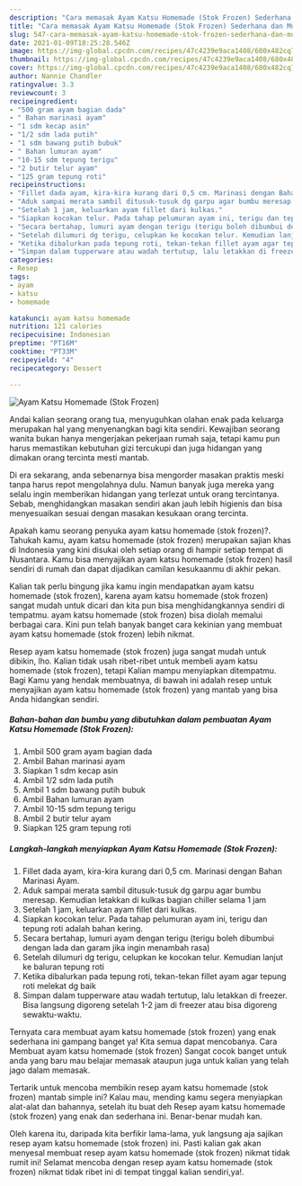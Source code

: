 ```yaml
---
description: "Cara memasak Ayam Katsu Homemade (Stok Frozen) Sederhana dan Mudah Dibuat"
title: "Cara memasak Ayam Katsu Homemade (Stok Frozen) Sederhana dan Mudah Dibuat"
slug: 547-cara-memasak-ayam-katsu-homemade-stok-frozen-sederhana-dan-mudah-dibuat
date: 2021-01-09T18:25:28.546Z
image: https://img-global.cpcdn.com/recipes/47c4239e9aca1408/680x482cq70/ayam-katsu-homemade-stok-frozen-foto-resep-utama.jpg
thumbnail: https://img-global.cpcdn.com/recipes/47c4239e9aca1408/680x482cq70/ayam-katsu-homemade-stok-frozen-foto-resep-utama.jpg
cover: https://img-global.cpcdn.com/recipes/47c4239e9aca1408/680x482cq70/ayam-katsu-homemade-stok-frozen-foto-resep-utama.jpg
author: Nannie Chandler
ratingvalue: 3.3
reviewcount: 3
recipeingredient:
- "500 gram ayam bagian dada"
- " Bahan marinasi ayam"
- "1 sdm kecap asin"
- "1/2 sdm lada putih"
- "1 sdm bawang putih bubuk"
- " Bahan lumuran ayam"
- "10-15 sdm tepung terigu"
- "2 butir telur ayam"
- "125 gram tepung roti"
recipeinstructions:
- "Fillet dada ayam, kira-kira kurang dari 0,5 cm. Marinasi dengan Bahan Marinasi Ayam."
- "Aduk sampai merata sambil ditusuk-tusuk dg garpu agar bumbu meresap. Kemudian letakkan di kulkas bagian chiller selama 1 jam"
- "Setelah 1 jam, keluarkan ayam fillet dari kulkas."
- "Siapkan kocokan telur. Pada tahap pelumuran ayam ini, terigu dan tepung roti adalah bahan kering."
- "Secara bertahap, lumuri ayam dengan terigu (terigu boleh dibumbui dengan lada dan garam jika ingin menambah rasa)"
- "Setelah dilumuri dg terigu, celupkan ke kocokan telur. Kemudian lanjut ke baluran tepung roti"
- "Ketika dibalurkan pada tepung roti, tekan-tekan fillet ayam agar tepung roti melekat dg baik"
- "Simpan dalam tupperware atau wadah tertutup, lalu letakkan di freezer. Bisa langsung digoreng setelah 1-2 jam di freezer atau bisa digoreng sewaktu-waktu."
categories:
- Resep
tags:
- ayam
- katsu
- homemade

katakunci: ayam katsu homemade 
nutrition: 121 calories
recipecuisine: Indonesian
preptime: "PT16M"
cooktime: "PT33M"
recipeyield: "4"
recipecategory: Dessert

---
```



![Ayam Katsu Homemade (Stok Frozen)](https://img-global.cpcdn.com/recipes/47c4239e9aca1408/680x482cq70/ayam-katsu-homemade-stok-frozen-foto-resep-utama.jpg)

Andai kalian seorang orang tua, menyuguhkan olahan enak pada keluarga merupakan hal yang menyenangkan bagi kita sendiri. Kewajiban seorang  wanita bukan hanya mengerjakan pekerjaan rumah saja, tetapi kamu pun harus memastikan kebutuhan gizi tercukupi dan juga hidangan yang dimakan orang tercinta mesti mantab.

Di era  sekarang, anda sebenarnya bisa mengorder masakan praktis meski tanpa harus repot mengolahnya dulu. Namun banyak juga mereka yang selalu ingin memberikan hidangan yang terlezat untuk orang tercintanya. Sebab, menghidangkan masakan sendiri akan jauh lebih higienis dan bisa menyesuaikan sesuai dengan masakan kesukaan orang tercinta. 



Apakah kamu seorang penyuka ayam katsu homemade (stok frozen)?. Tahukah kamu, ayam katsu homemade (stok frozen) merupakan sajian khas di Indonesia yang kini disukai oleh setiap orang di hampir setiap tempat di Nusantara. Kamu bisa menyajikan ayam katsu homemade (stok frozen) hasil sendiri di rumah dan dapat dijadikan camilan kesukaanmu di akhir pekan.

Kalian tak perlu bingung jika kamu ingin mendapatkan ayam katsu homemade (stok frozen), karena ayam katsu homemade (stok frozen) sangat mudah untuk dicari dan kita pun bisa menghidangkannya sendiri di tempatmu. ayam katsu homemade (stok frozen) bisa diolah memalui berbagai cara. Kini pun telah banyak banget cara kekinian yang membuat ayam katsu homemade (stok frozen) lebih nikmat.

Resep ayam katsu homemade (stok frozen) juga sangat mudah untuk dibikin, lho. Kalian tidak usah ribet-ribet untuk membeli ayam katsu homemade (stok frozen), tetapi Kalian mampu menyiapkan ditempatmu. Bagi Kamu yang hendak membuatnya, di bawah ini adalah resep untuk menyajikan ayam katsu homemade (stok frozen) yang mantab yang bisa Anda hidangkan sendiri.

<!--inarticleads1-->

##### Bahan-bahan dan bumbu yang dibutuhkan dalam pembuatan Ayam Katsu Homemade (Stok Frozen):

1. Ambil 500 gram ayam bagian dada
1. Ambil  Bahan marinasi ayam
1. Siapkan 1 sdm kecap asin
1. Ambil 1/2 sdm lada putih
1. Ambil 1 sdm bawang putih bubuk
1. Ambil  Bahan lumuran ayam
1. Ambil 10-15 sdm tepung terigu
1. Ambil 2 butir telur ayam
1. Siapkan 125 gram tepung roti




<!--inarticleads2-->

##### Langkah-langkah menyiapkan Ayam Katsu Homemade (Stok Frozen):

1. Fillet dada ayam, kira-kira kurang dari 0,5 cm. Marinasi dengan Bahan Marinasi Ayam.
1. Aduk sampai merata sambil ditusuk-tusuk dg garpu agar bumbu meresap. Kemudian letakkan di kulkas bagian chiller selama 1 jam
1. Setelah 1 jam, keluarkan ayam fillet dari kulkas.
1. Siapkan kocokan telur. Pada tahap pelumuran ayam ini, terigu dan tepung roti adalah bahan kering.
1. Secara bertahap, lumuri ayam dengan terigu (terigu boleh dibumbui dengan lada dan garam jika ingin menambah rasa)
1. Setelah dilumuri dg terigu, celupkan ke kocokan telur. Kemudian lanjut ke baluran tepung roti
1. Ketika dibalurkan pada tepung roti, tekan-tekan fillet ayam agar tepung roti melekat dg baik
1. Simpan dalam tupperware atau wadah tertutup, lalu letakkan di freezer. Bisa langsung digoreng setelah 1-2 jam di freezer atau bisa digoreng sewaktu-waktu.




Ternyata cara membuat ayam katsu homemade (stok frozen) yang enak sederhana ini gampang banget ya! Kita semua dapat mencobanya. Cara Membuat ayam katsu homemade (stok frozen) Sangat cocok banget untuk anda yang baru mau belajar memasak ataupun juga untuk kalian yang telah jago dalam memasak.

Tertarik untuk mencoba membikin resep ayam katsu homemade (stok frozen) mantab simple ini? Kalau mau, mending kamu segera menyiapkan alat-alat dan bahannya, setelah itu buat deh Resep ayam katsu homemade (stok frozen) yang enak dan sederhana ini. Benar-benar mudah kan. 

Oleh karena itu, daripada kita berfikir lama-lama, yuk langsung aja sajikan resep ayam katsu homemade (stok frozen) ini. Pasti kalian gak akan menyesal membuat resep ayam katsu homemade (stok frozen) nikmat tidak rumit ini! Selamat mencoba dengan resep ayam katsu homemade (stok frozen) nikmat tidak ribet ini di tempat tinggal kalian sendiri,ya!.

